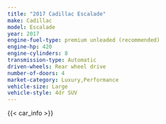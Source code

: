```yaml
---
title: "2017 Cadillac Escalade"
make: Cadillac
model: Escalade
year: 2017
engine-fuel-type: premium unleaded (recommended)
engine-hp: 420
engine-cylinders: 8
transmission-type: Automatic
driven-wheels: Rear wheel drive
number-of-doors: 4
market-category: Luxury,Performance
vehicle-size: Large
vehicle-style: 4dr SUV
---
```


{{< car_info >}}

